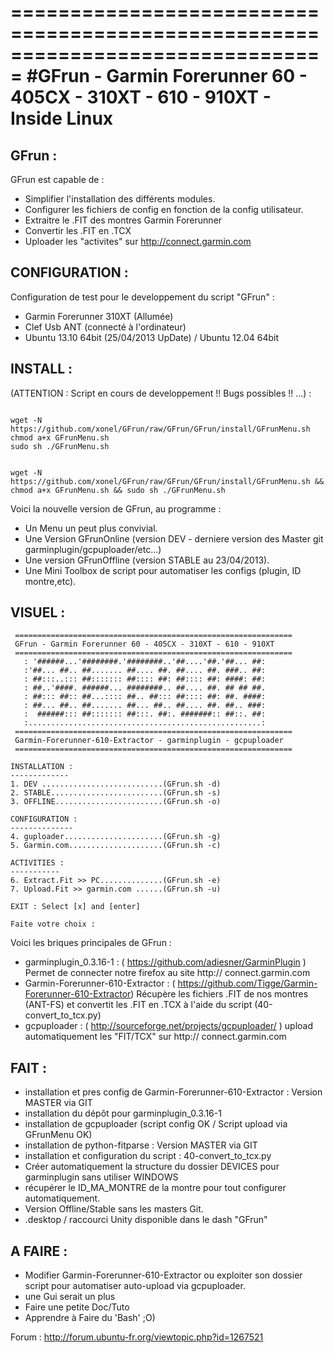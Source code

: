 ===============================================================================
#GFrun - Garmin Forerunner 60 - 405CX - 310XT - 610 - 910XT - Inside Linux
===============================================================================

GFrun :
-------
GFrun est capable de :
   + Simplifier l'installation des différents modules.
   + Configurer les fichiers de config en fonction de la config utilisateur.
   + Extraitre le .FIT des montres Garmin Forerunner
   + Convertir les .FIT en .TCX
   + Uploader les "activites" sur http://connect.garmin.com

CONFIGURATION :
---------------
Configuration de test pour le developpement du script "GFrun" :
   + Garmin Forerunner 310XT (Allumée)
   + Clef Usb ANT (connecté à l'ordinateur) 
   + Ubuntu 13.10 64bit (25/04/2013 UpDate) / Ubuntu 12.04 64bit

INSTALL :
---------
(ATTENTION : Script en cours de developpement !! Bugs possibles !! ...) :

<pre><code>
wget -N https://github.com/xonel/GFrun/raw/GFrun/GFrun/install/GFrunMenu.sh
chmod a+x GFrunMenu.sh
sudo sh ./GFrunMenu.sh
</code></pre>

<pre><code>
wget -N https://github.com/xonel/GFrun/raw/GFrun/GFrun/install/GFrunMenu.sh && chmod a+x GFrunMenu.sh && sudo sh ./GFrunMenu.sh
</code></pre>

Voici la nouvelle version de GFrun, au programme :
- Un Menu un peut plus convivial.
- Une Version GFrunOnline (version DEV - derniere version des Master git garminplugin/gcpuploader/etc...)
- Une version GFrunOffline (version STABLE au 23/04/2013).
- Une Mini Toolbox de script pour automatiser les configs (plugin, ID montre,etc).

VISUEL :
---------

<pre><code> ==============================================================
 GFrun - Garmin Forerunner 60 - 405CX - 310XT - 610 - 910XT 
 ==============================================================
   : '######...'########.'########..'##....'##.'##... ##:
   :'##... ##.. ##....... ##.... ##. ##.... ##. ###.. ##:
   : ##:::..::: ##::::::: ##:::: ##: ##:::: ##: ####: ##:
   : ##..'####. ######... ########.. ##.... ##. ## ## ##.
   : ##::: ##:: ##...:::: ##.. ##::: ##:::: ##: ##. ####:
   : ##... ##.. ##....... ##... ##.. ##.... ##. ##.. ###:
   :  ######::: ##::::::: ##:::. ##:. #######:: ##::. ##:
   :....................................................:
 ==============================================================
 Garmin-Forerunner-610-Extractor - garminplugin - gcpuploader 
 ==============================================================

INSTALLATION :
-------------
1. DEV ...........................(GFrun.sh -d)
2. STABLE.........................(GFrun.sh -s)
3. OFFLINE........................(GFrun.sh -o)

CONFIGURATION :
--------------
4. guploader......................(GFrun.sh -g)
5. Garmin.com.....................(GFrun.sh -c)

ACTIVITIES :
-----------
6. Extract.Fit >> PC..............(GFrun.sh -e)
7. Upload.Fit >> garmin.com ......(GFrun.sh -u)

EXIT : Select [x] and [enter]

Faite votre choix : 
</code></pre>

Voici les briques principales de GFrun :
+ garminplugin_0.3.16-1 : ( https://github.com/adiesner/GarminPlugin )
  Permet de connecter notre firefox au site http:// connect.garmin.com
+ Garmin-Forerunner-610-Extractor : ( https://github.com/Tigge/Garmin-Forerunner-610-Extractor) 
  Récupère les fichiers .FIT de nos montres (ANT-FS) et convertit les .FIT en .TCX à l'aide du script (40-convert_to_tcx.py)
+ gcpuploader : ( http://sourceforge.net/projects/gcpuploader/ )
  upload automatiquement les "FIT/TCX" sur http:// connect.garmin.com

FAIT :
-----
+ installation et pres config de Garmin-Forerunner-610-Extractor : Version MASTER via GIT
+ installation du dépôt pour garminplugin_0.3.16-1 
+ installation de gcpuploader (script config OK / Script upload via GFrunMenu OK)
+ installation de python-fitparse :  Version MASTER via GIT
+ installation et configuration du script : 40-convert_to_tcx.py
+ Créer automatiquement la structure du dossier DEVICES pour garminplugin sans utiliser WINDOWS
+ récupérer le  <Id>ID_MA_MONTRE</Id> de la montre pour tout configurer automatiquement.
+ Version Offline/Stable sans les masters Git.
+ .desktop / raccourci Unity disponible dans le dash "GFrun"

A FAIRE :
--------
- Modifier  Garmin-Forerunner-610-Extractor ou exploiter son dossier script pour automatiser auto-upload via gcpuploader.
- une Gui serait un plus
- Faire une petite Doc/Tuto
- Apprendre à Faire du 'Bash' ;O)

Forum : http://forum.ubuntu-fr.org/viewtopic.php?id=1267521
